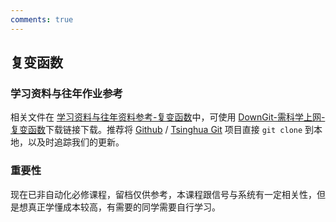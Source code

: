 ```yaml
---
comments: true
---
```



## 复变函数

### 学习资料与往年作业参考

相关文件在 [学习资料与往年资料参考-复变函数](https://github.com/Open-DA/OpenDA/tree/main/A_%E5%9F%BA%E7%A1%80%E8%AF%BE%E7%A8%8B/%E5%A4%8D%E5%8F%98%E5%87%BD%E6%95%B0)中，可使用 [DownGit-需科学上网-复变函数](https://tool.mkblog.cn/downgit/#/home?url=https://github.com/Open-DA/OpenDA/tree/main/A_%E5%9F%BA%E7%A1%80%E8%AF%BE%E7%A8%8B/%E5%A4%8D%E5%8F%98%E5%87%BD%E6%95%B0)下载链接下载。推荐将 [Github](https://github.com/Open-DA/OpenDA) / [Tsinghua Git](https://git.tsinghua.edu.cn/openda/openda) 项目直接 `git clone` 到本地，以及时追踪我们的更新。

### 重要性

现在已非自动化必修课程，留档仅供参考，本课程跟信号与系统有一定相关性，但是想真正学懂成本较高，有需要的同学需要自行学习。
